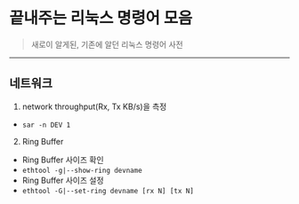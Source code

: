 # 끝내주는 리눅스 명령어 모음
> 새로이 알게된, 기존에 알던 리눅스 명령어 사전  

---

## 네트워크
1. network throughput(Rx, Tx KB/s)을 측정  
 - `sar -n DEV 1`  

2. Ring Buffer  
 - Ring Buffer 사이즈 확인  
 - `ethtool -g|--show-ring devname`  
 - Ring Buffer 사이즈 설정  
 - `ethtool -G|--set-ring devname [rx N] [tx N]`  
